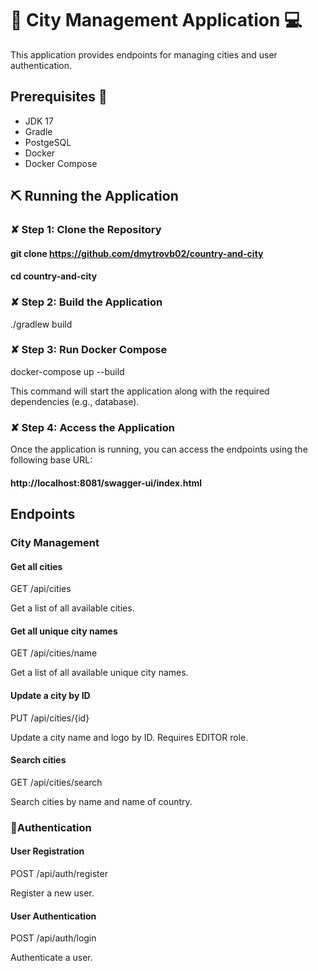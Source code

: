 # 🌃 City Management Application 💻

This application provides endpoints for managing cities and user authentication.

## Prerequisites 📝 

- JDK 17
- Gradle
- PostgeSQL
- Docker
- Docker Compose

## ⛏ Running the Application

### ✘ Step 1: Clone the Repository

#### git clone https://github.com/dmytrovb02/country-and-city
#### cd country-and-city

### ✘ Step 2: Build the Application

./gradlew build

### ✘ Step 3: Run Docker Compose

docker-compose up --build

This command will start the application along with the required dependencies (e.g., database).

### ✘ Step 4: Access the Application

Once the application is running, you can access the endpoints using the following base URL:

#### http://localhost:8081/swagger-ui/index.html

## Endpoints

### City Management

#### Get all cities

GET /api/cities

Get a list of all available cities.

#### Get all unique city names

GET /api/cities/name

Get a list of all available unique city names.

#### Update a city by ID

PUT /api/cities/{id}

Update a city name and logo by ID. Requires EDITOR role.

#### Search cities

GET /api/cities/search

Search cities by name and name of country.

### 🎯Authentication

#### User Registration

POST /api/auth/register

Register a new user.

#### User Authentication

POST /api/auth/login

Authenticate a user.
